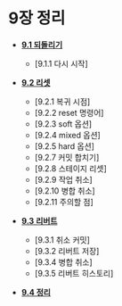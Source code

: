 <h1>9장 정리</h1>

- [**9.1 되돌리기**](https://github.com/ossQB/5-qb/blob/main/9%EC%9E%A5%EC%A0%95%EB%A6%AC/91.md)
  - [9.1.1 다시 시작] 

- [**9.2 리셋**](https://github.com/ossQB/5-qb/blob/main/9%EC%9E%A5%EC%A0%95%EB%A6%AC/92.md)
  - [9.2.1 복귀 시점]
  - [9.2.2 reset 명령어]
  - [9.2.3 soft 옵션]
  - [9.2.4 mixed 옵션]
  - [9.2.5 hard 옵션]
  - [9.2.7 커밋 합치기]
  - [9.2.8 스테이지 리셋]
  - [9.2.9 작업 취소]
  - [9.2.10 병합 취소]
  - [9.2.11 주의할 점]

-  [**9.3 리버트**](https://github.com/ossQB/5-qb/blob/main/9%EC%9E%A5%EC%A0%95%EB%A6%AC/93.md)
    - [9.3.1 취소 커밋]
    - [9.3.2 리버트 저장]
    - [9.3.4 병합 취소]
    - [9.3.5 리버트 히스토리]
  
- [**9.4 정리**](https://github.com/ossQB/5-qb/blob/main/9%EC%9E%A5%EC%A0%95%EB%A6%AC/94.md)
